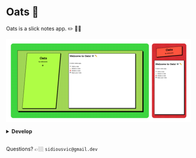 # Oats 🤑

Oats is a slick notes app. ✏️ 👍🏼

<a href="https://sidiousvic.dev/oats"><img src="./docs/images/oats_previews.png"></a>

<details>
<br>

<summary><b>Develop</b></summary>

## Cloning and installing dependencies

<br>

```sh
git clone https://github.com/sidiousvic/oats.git
```

```sh
yarn
```

## Setting up the backend

<br>

<a href="https://blog.timescale.com/tutorials/how-to-install-psql-on-mac-ubuntu-debian-windows/">Make sure to have `psql` installed.</a>

Bash into `psql` and create a database called `oats`.

Also create a database `oats_test` for the tests to use.

```bash
psql
```

```sql
CREATE DATABASE oats;
CREATE DATABASE oats_test;
```

Create an `.env` file and add your `psql` credentials.

```bash
touch .env
```

```
DB_USER=<yourUsername>
DB_PW=<yourPassword>
```

## Firing up development

<br>

Start the backend server.

```bash
yarn serve
```

Start the frontend server.

```bash
yarn dev
```

Hack away! 👽👍🏼🔥

</details>

<br>

Questions? 👉🏼 `sidiousvic@gmail.dev`
